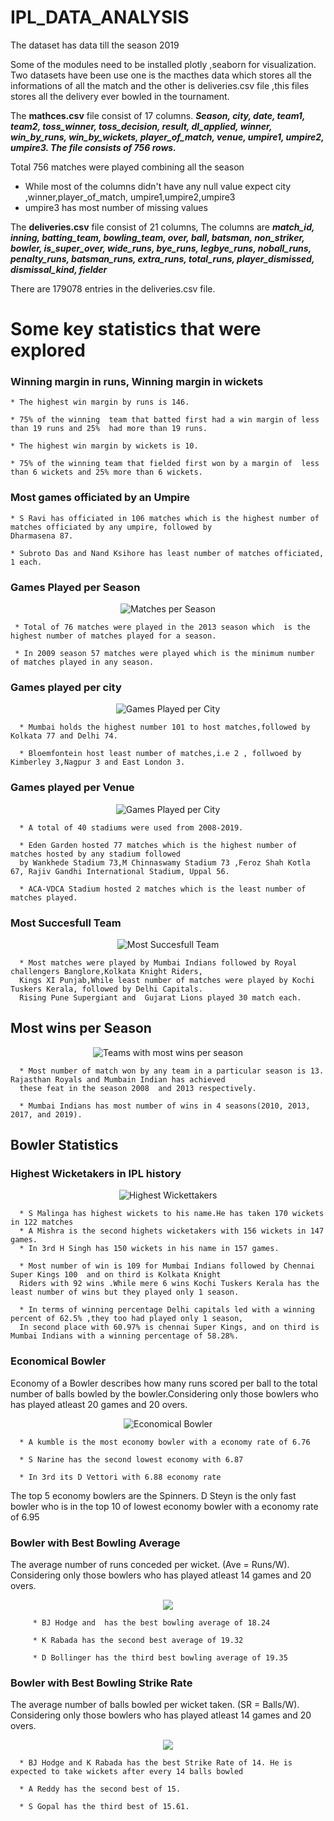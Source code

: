 # IPL_DATA_ANALYSIS
The dataset has data till the season 2019

Some of the modules need to be installed  plotly ,seaborn for visualization.
Two datasets have been use one is the macthes data which stores all the informations of all the match and the other is deliveries.csv file ,this files stores all the delivery ever bowled in the tournament.

The **mathces.csv** file consist of 17 columns. ***Season, city, date, team1, team2, toss_winner, toss_decision, result, dl_applied, winner, win_by_runs, win_by_wickets, player_of_match, venue, umpire1, umpire2, umpire3. The file consists of 756 rows.***

Total 756 matches were played combining all the season
* While most of the columns didn't have any null value expect city ,winner,player_of_match, umpire1,umpire2,umpire3
* umpire3 has most number of missing values

The **deliveries.csv** file consist of 21 columns, The columns are ***match_id, inning, batting_team, bowling_team, over, ball, batsman, non_striker, bowler, is_super_over, wide_runs, bye_runs, legbye_runs, noball_runs, penalty_runs, batsman_runs, extra_runs, total_runs, player_dismissed, dismissal_kind, fielder***    

There are 179078 entries in the deliveries.csv file.

# Some key statistics that were explored

### **Winning margin in runs, Winning margin in wickets**


    * The highest win margin by runs is 146.
    
    * 75% of the winning  team that batted first had a win margin of less than 19 runs and 25%  had more than 19 runs.
    
    * The highest win margin by wickets is 10.
    
    * 75% of the winning team that fielded first won by a margin of  less than 6 wickets and 25% more than 6 wickets.
    
### **Most games officiated by an Umpire**

    * S Ravi has officiated in 106 matches which is the highest number of matches officiated by any umpire, followed by 
    Dharmasena 87.
    
    * Subroto Das and Nand Ksihore has least number of matches officiated, 1 each.
    
    
### **Games Played per Season**

<p align="center">
  <img src="https://github.com/xoikia/IPL_DATA_ANALYSIS/blob/master/readme_images/Matches%20Played%20per%20Season.png" alt="Matches per Season">
</p>
      
      
     * Total of 76 matches were played in the 2013 season which  is the highest number of matches played for a season.
     
     * In 2009 season 57 matches were played which is the minimum number of matches played in any season.


### **Games played per city**

<p align="center">
   <img src="https://github.com/xoikia/IPL_DATA_ANALYSIS/blob/master/readme_images/Games%20Played%20Per%20City.png" alt="Games Played per City">
</p>
 
      * Mumbai holds the highest number 101 to host matches,followed by Kolkata 77 and Delhi 74.
      
      * Bloemfontein host least number of matches,i.e 2 , follwoed by Kimberley 3,Nagpur 3 and East London 3.
     
     
### **Games played per Venue**
<p align="center">
   <img src="https://github.com/xoikia/IPL_DATA_ANALYSIS/blob/master/readme_images/Games%20Played%20Per%20Stadium.png" alt="Games Played per City">
</p>
 
 
      * A total of 40 stadiums were used from 2008-2019.
      
      * Eden Garden hosted 77 matches which is the highest number of matches hosted by any stadium followed 
      by Wankhede Stadium 73,M Chinnaswamy Stadium 73 ,Feroz Shah Kotla 67, Rajiv Gandhi International Stadium, Uppal 56.
      
      * ACA-VDCA Stadium hosted 2 matches which is the least number of matches played.
     
      
      
### **Most Succesfull Team**
<p align="center">
   <img src="https://github.com/xoikia/IPL_DATA_ANALYSIS/blob/master/readme_images/Most%20Succesfull%20Team.png" alt="Most Succesfull Team">
</p>

      * Most matches were played by Mumbai Indians followed by Royal challengers Banglore,Kolkata Knight Riders,
      Kings XI Punjab,While least number of matches were played by Kochi Tuskers Kerala, followed by Delhi Capitals.
      Rising Pune Supergiant and  Gujarat Lions played 30 match each.
      
      
 ## **Most wins per Season**
<p align="center">
   <img src="https://github.com/xoikia/IPL_DATA_ANALYSIS/blob/master/readme_images/Teams%20with%20most%20wins%20per%20Season.png" alt="Teams with most wins per season">
</p>

      * Most number of match won by any team in a particular season is 13. Rajasthan Royals and Mumbain Indian has achieved 
      these feat in the season 2008  and 2013 respectively.

      * Mumbai Indians has most number of wins in 4 seasons(2010, 2013, 2017, and 2019).

      
      
## **Bowler Statistics**

### **Highest Wicketakers in IPL history**
<p align="center">
   <img src="https://github.com/xoikia/IPL_DATA_ANALYSIS/blob/master/readme_images/Highest%20Wickettakers.png" alt="Highest Wickettakers">
</p>

      * S Malinga has highest wickets to his name.He has taken 170 wickets in 122 matches
      * A Mishra is the second highets wicketakers with 156 wickets in 147 games.
      * In 3rd H Singh has 150 wickets in his name in 157 games.
      
      * Most number of win is 109 for Mumbai Indians followed by Chennai Super Kings 100  and on third is Kolkata Knight
      Riders with 92 wins .While mere 6 wins Kochi Tuskers Kerala has the least number of wins but they played only 1 season.
      
      * In terms of winning percentage Delhi capitals led with a winning percent of 62.5% ,they too had played only 1 season,
      In second place with 60.97% is chennai Super Kings, and on third is Mumbai Indians with a winning percentage of 58.28%.
      
 ### **Economical Bowler**
 Economy of a Bowler describes how many runs scored per ball  to the total number of balls bowled by the bowler.Considering only those bowlers who has played atleast 20 games and 20 overs.
 <p align="center">
   <img src="https://github.com/xoikia/IPL_DATA_ANALYSIS/blob/master/readme_images/Economical%20Bowler.png" alt="Economical Bowler">
 </p>
 
      * A kumble is the most economy bowler with a economy rate of 6.76
      
      * S Narine has the second lowest economy with 6.87
      
      * In 3rd its D Vettori with 6.88 economy rate

The top 5 economy bowlers are the Spinners.
D Steyn is the only fast bowler who is in the top 10 of lowest economy bowler with a economy rate of 6.95 


### **Bowler with Best Bowling Average**
The average number of runs conceded per wicket. (Ave = Runs/W). Considering only those bowlers who has played atleast 14 games and 20 overs.
<p align="center">
   <img src="https://github.com/xoikia/IPL_DATA_ANALYSIS/blob/master/readme_images/Bowlers%20with%20best%20Average.png" at="Bowlers with best Average">
</p>

         * BJ Hodge and  has the best bowling average of 18.24
         
         * K Rabada has the second best average of 19.32

         * D Bollinger has the third best bowling average of 19.35
         
         
### **Bowler with Best Bowling Strike Rate**
The average number of balls bowled per wicket taken. (SR = Balls/W). Considering only those bowlers who has played atleast 14 games and 20 overs.
<p align="center">
   <img src="https://github.com/xoikia/IPL_DATA_ANALYSIS/blob/master/readme_images/Bowler%20with%20Best%20Bowling%20Strike%20Rate.png" at="Bowlers with best Strike Rate">
</p>
    
      * BJ Hodge and K Rabada has the best Strike Rate of 14. He is expected to take wickets after every 14 balls bowled
      
      * A Reddy has the second best of 15.
      
      * S Gopal has the third best of 15.61.
